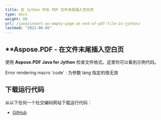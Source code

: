 ```yaml
---
title: 在 Jython 中在 PDF 文件末尾插入空白页
type: docs
weight: 60
url: /java/insert-an-empty-page-at-end-of-pdf-file-in-jython/
lastmod: "2021-06-05"
---
```


## **Aspose.PDF - 在文件末尾插入空白页

使用 **Aspose.PDF Java for Jython** 检查文件格式。这里你可以看到示例代码。

Error rendering macro 'code' : 为参数 lang 指定的值无效

## 下载运行代码

从以下任何一个社交编码网站下载运行代码：

- [GitHub](https://github.com/aspose-pdf/Aspose.PDF-for-Java/releases)
